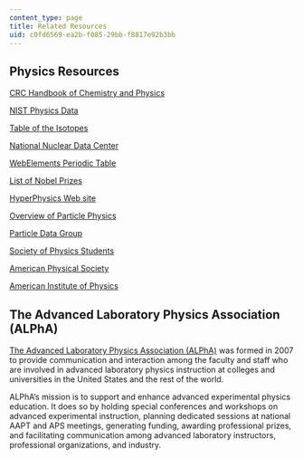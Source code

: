 ```yaml
---
content_type: page
title: Related Resources
uid: c0fd6569-ea2b-f085-29bb-f8817e92b3bb
---
```


Physics Resources
-----------------

[CRC Handbook of Chemistry and Physics](http://hbcponline.com/faces/contents/ContentsSearch.xhtml)

[NIST Physics Data](http://physics.nist.gov/PhysRefData/contents.html)

[Table of the Isotopes](http://www.wiley.com/legacy/products/subject/physics/toi/)

[National Nuclear Data Center](http://www.nndc.bnl.gov/index.jsp)

[WebElements Periodic Table](http://www.webelements.com/)

[List of Nobel Prizes](https://www.nobelprize.org/prizes/lists/all-nobel-prizes-in-physics)

[HyperPhysics Web site](http://hyperphysics.phy-astr.gsu.edu/hbase/hph.html)

[Overview of Particle Physics](http://particleadventure.org/)

[Particle Data Group](http://pdg.lbl.gov/)

[Society of Physics Students](https://www.spsnational.org/)

[American Physical Society](http://www.aps.org/)

[American Institute of Physics](http://www.aip.org/)

The Advanced Laboratory Physics Association (ALPhA)
---------------------------------------------------

[The Advanced Laboratory Physics Association (ALPhA)](https://advlab.org/) was formed in 2007 to provide communication and interaction among the faculty and staff who are involved in advanced laboratory physics instruction at colleges and universities in the United States and the rest of the world.

ALPhA’s mission is to support and enhance advanced experimental physics education. It does so by holding special conferences and workshops on advanced experimental instruction, planning dedicated sessions at national AAPT and APS meetings, generating funding, awarding professional prizes, and facilitating communication among advanced laboratory instructors, professional organizations, and industry.